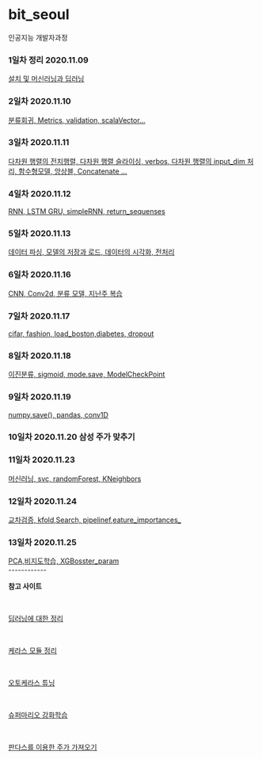 # bit_seoul
인공지능 개발자과정

### 1일차 정리 2020.11.09
<a href='https://github.com/Kmmanki/bit_seoul/blob/main/markdown/%EC%9D%B8%EA%B3%B5%EC%A7%80%EB%8A%A5%20%EA%B0%9C%EB%B0%9C%EC%9E%90%EA%B3%BC%EC%A0%95%2020.11.09(1%EC%9D%BC%EC%B0%A8).md
'>설치 및 머신러닝과 딥러닝</a>

### 2일차 2020.11.10
<a href='https://github.com/Kmmanki/bit_seoul/blob/main/markdown/11.10%2Cmatrics%2Cvalidation%2Cmodel(2%EC%9D%BC%EC%B0%A8).md'>
분류회귀, Metrics, validation, scalaVector...
</a>

### 3일차 2020.11.11
<a href='https://github.com/Kmmanki/bit_seoul/blob/main/markdown/11-11%EC%A0%84%EC%B9%98%2C%20verbos%2C%20%EC%8A%AC%EB%9D%BC%EC%9D%B4%EC%8B%B1%2C%20input_shape%2C%20%ED%95%A8%EC%88%98%EB%AA%A8%EB%8D%B8%2C%20%EC%95%99%EC%83%81%EB%B8%94(3%EC%9D%BC%EC%B0%A8).md'>
다차원 행렬의 전치행렬, 다차원 행렬 슬라이싱, verbos, 다차원 행렬의 input_dim 처리, 함수형모델, 앙상블, Concatenate ...
</a>

### 4일차 2020.11.12
<a href='https://github.com/Kmmanki/bit_seoul/blob/main/markdown/11-12%20RNN%2CLSTM%2CGRU%2CsimpleRNN%2Creturn_sequenses.md'>
RNN, LSTM GRU, simpleRNN, return_sequenses
</a>

### 5일차 2020.11.13
<a href='https://github.com/Kmmanki/bit_seoul/blob/main/markdown/11-13%20%EB%8D%B0%EC%9D%B4%ED%84%B0%20%ED%8C%8C%EC%8B%B1%2C%20%EB%AA%A8%EB%8D%B8%EC%9D%98%20%EC%A0%80%EC%9E%A5%EA%B3%BC%20%EB%A1%9C%EB%93%9C%2C%20%EB%8D%B0%EC%9D%B4%ED%84%B0%EC%9D%98%20%EC%8B%9C%EA%B0%81%ED%99%94%2C%20%EC%A0%84%EC%B2%98%EB%A6%AC.md'>데이터 파싱, 모델의 저장과 로드, 데이터의 시각화, 전처리</a>

### 6일차 2020.11.16
<a href='https://github.com/Kmmanki/bit_seoul/blob/main/markdown/11-16%20CNN%2C%20Conv2d%2C%20%EB%B6%84%EB%A5%98%20%EB%AA%A8%EB%8D%B8%2C%20%EC%A7%80%EB%82%9C%EC%A3%BC%20%EB%B3%B5%EC%8A%B5.md'>CNN, Conv2d, 분류 모델, 지난주 복습</a>

### 7일차 2020.11.17
<a href='https://github.com/Kmmanki/bit_seoul/blob/main/markdown/11-17%20cifar%2C%20fashion%2C%20load_boston%2Cdiabetes%2C%20dropout.md'>cifar, fashion, load_boston,diabetes, dropout</a>

### 8일차 2020.11.18
<a href='https://github.com/Kmmanki/bit_seoul/blob/main/markdown/11-18%20%EC%9D%B4%EC%A7%84%EB%B6%84%EB%A5%98%2C%20sigmoid%2C%20mode.save%2C%20ModelCheckPoint.md'>
이진분류, sigmoid, mode.save, ModelCheckPoint
</a>

### 9일차 2020.11.19
<a href='https://github.com/Kmmanki/bit_seoul/blob/main/markdown/11-19%20numpy.save()%2C%20pandas%2C%20conv1D.md'>numpy.save(), pandas, conv1D
</a>

### 10일차 2020.11.20 삼성 주가 맞추기

### 11일차 2020.11.23
<a href='https://github.com/Kmmanki/bit_seoul/blob/main/markdown/11-23%20%EB%A8%B8%EC%8B%A0%EB%9F%AC%EB%8B%9D%2C%20svc%2C%20randomForest%2C%20KNeighbors.md'>
머신러닝, svc, randomForest, KNeighbors
</a>

### 12일차 2020.11.24

<a href='https://github.com/Kmmanki/bit_seoul/blob/main/markdown/11-24%20%EA%B5%90%EC%B0%A8%EA%B2%80%EC%A6%9D%2C%20kfold%2CSearch%2C%20pipelinef%2Ceature_importances_.md'>
교차검증, kfold,Search, pipelinef,eature_importances_
</a>


### 13일차 2020.11.25

<a href='https://github.com/Kmmanki/bit_seoul/blob/main/markdown/11-25%20PCA%2C%EB%B9%84%EC%A7%80%EB%8F%84%ED%95%99%EC%8A%B5%2C%20XGBosster_param.md'>
PCA,비지도학습, XGBosster_param
</a>

<br>
------------
<br>



**참고 사이트** 

<br>


<a href="https://tykimos.github.io/lecture/">딥러닝에 대한 정리
</a>

<br>

<a href='https://keras.io/api/'>케라스 모듈 정리</a>

<br>


<a href='https://machinelearningmastery.com/autokeras-for-classification-and-regression/'>오토케라스 튜닝</a>

<br>

<a href='https://wonseokjung.github.io/Supermario1/'>슈퍼마리오 강화학습</a>

<br>

<a href='https://excelsior-cjh.tistory.com/109'>판다스를 이용한 주가 가져오기 </a>